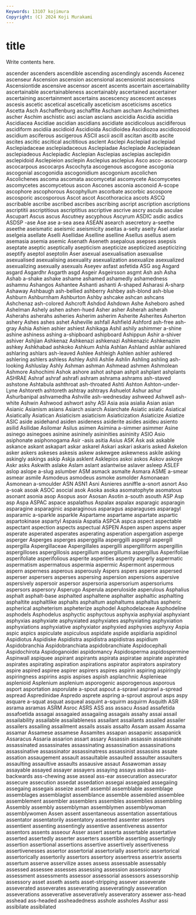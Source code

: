 ```yaml
---
Keywords: 13107 kojimura
Copyright: (C) 2024 Koji Murakami
---
```


# title

Write contents here.



ascender ascenders ascendible ascending ascendingly ascends Ascenez
ascenseur Ascension ascension ascensional ascensionist ascensions Ascensiontide ascensive ascensor ascent
ascents ascertain ascertainability ascertainable ascertainableness ascertainably ascertained ascertainer ascertaining ascertainment
ascertains ascescency ascescent asceses ascesis ascetic ascetical ascetically asceticism asceticisms
ascetics Ascetta Asch Aschaffenburg aschaffite Ascham ascham Aschelminthes ascher Aschim
aschistic asci ascian ascians ascicidia Ascidia ascidia Ascidiacea Ascidiae ascidian
ascidians ascidiate ascidicolous ascidiferous ascidiform ascidiia ascidioid Ascidioida Ascidioidea Ascidiozoa
ascidiozooid ascidium asciferous ascigerous ASCII ascii ascill ascitan ascitb ascite
ascites ascitic ascitical ascititious asclent Asclepi Asclepiad asclepiad Asclepiadaceae asclepiadaceous
Asclepiadae Asclepiade Asclepiadean asclepiadeous Asclepiadic Asclepian Asclepias asclepias asclepidin asclepidoid
Asclepieion asclepin Asclepius asclepius Asco asco- ascocarp ascocarpous ascocarps Ascochyta
ascogenous ascogone ascogonia ascogonial ascogonidia ascogonidium ascogonium ascolichen Ascolichenes ascoma
ascomata ascomycetal ascomycete Ascomycetes ascomycetes ascomycetous ascon Ascones asconia asconoid
A-scope ascophore ascophorous Ascophyllum ascorbate ascorbic ascospore ascosporic ascosporous Ascot
ascot Ascothoracica ascots ASCQ ascribable ascribe ascribed ascribes ascribing ascript
ascription ascriptions ascriptitii ascriptitious ascriptitius ascriptive ascrive ascry ascula asculae
Ascupart Ascus ascus Ascutney ascyphous Ascyrum ASDIC asdic asdics ASDSP
-ase Ase ase a-sea asea ASEAN asearch asecretory a-seethe aseethe
aseismatic aseismic aseismicity aseitas a-seity aseity Asel aselar aselgeia asellate
Aselli Asellidae Aselline aselline Asellus asellus asem asemasia asemia asemic
Asenath Aseneth asepalous asepses asepsis aseptate aseptic aseptically asepticism asepticize
asepticized asepticizing aseptify aseptol aseptolin Aser asexual asexualisation asexualise asexualised
asexualising asexuality asexualization asexualize asexualized asexualizing asexually asexuals Aseyev asfast
asfetida ASG asg Asgard asgard Asgardhr Asgarth asgd Asgeir Asgeirsson
asgmt Ash ash Asha Ashab a-shake ashake ashame ashamed ashamedly
ashamedness ashamnu Ashangos Ashantee Ashanti ashanti A-shaped Asharasi A-sharp Ashaway
Ashbaugh ash-bellied ashberry Ashbey ash-blond ash-blue Ashburn Ashburnham Ashburton Ashby
ashcake ashcan ashcans Ashchenaz ash-colored Ashcroft Ashdod Ashdown Ashe Asheboro
ashed Ashelman Ashely ashen ashen-hued Asher asher Asherah asherah Asherahs
asherahs asheries Asherim asherim Asherite Asherites Asherton ashery Ashes ashes
ashet Asheville ashfall Ashfield Ashford ash-free ash-gray Ashia Ashien ashier
ashiest Ashikaga Ashil ashily ashimmer a-shine ashine ashiness ashing a-shipboard
ashipboard Ashippun Ashir a-shiver ashiver Ashjian Ashkenaz Ashkenazi ashkenazi Ashkenazic
Ashkenazim ashkey Ashkhabad ashkoko Ashkum Ashla Ashlan Ashland ashlar ashlared
ashlaring ashlars ash-leaved Ashlee Ashleigh Ashlen ashler ashlered ashlering ashlers
ashless Ashley Ashli Ashlie Ashlin Ashling ashling ash-looking Ashluslay Ashly
Ashman ashman Ashmead ashmen Ashmolean Ashmore Ashochimi Ashok ashore ashot
ashpan ashpit ashplant ashplants ASHRAE Ashraf ashraf ashrafi ashram ashrama
ashrams ash-staved ashstone Ashtabula ashthroat ash-throated Ashti Ashton Ashton-under-Lyne Ashtoreth
ashtoreth ashtray ashtrays Ashuelot Ashur ashur Ashurbanipal ashvamedha Ashville ash-wednesday
ashweed Ashwell ash-white Ashwin Ashwood ashwort ashy ASI Asia asia
asialia Asian asian Asianic Asianism asians Asiarch asiarch Asiarchate Asiatic
asiatic Asiatical Asiatically Asiatican Asiaticism asiaticism Asiaticization Asiaticize Asiatize ASIC
aside asidehand asiden asideness asiderite asides asideu asiento asilid Asilidae
Asilomar Asilus asimen Asimina a-simmer asimmer Asine asinego asinegoes asinine
asininely asininities asininity ASIO Asio asiphonate asiphonogama Asir -asis asitia
Asius ASK Ask ask askable askance askant askapart askar askarel
Askari askari askaris asked Askelon asker askers askeses askesis askew
askewgee askewness askile asking askingly askings askip Askja asklent Asklepios
askoi askos Askov askoye Askr asks Askwith aslake Aslam aslant
aslantwise aslaver asleep ASLEF aslop aslope a-slug aslumber ASM asmack
asmalte Asmara ASME a-smear asmear asmile Asmodeus asmodeus asmoke asmolder
Asmonaean Asmonean a-smoulder ASN ASN1 Asni Asnieres asniffle a-snort asnort
Aso a-soak asoak ASOC asocial asok Asoka asoka asomatophyte asomatous
asonant asonia asop Asopus asor Asosan Asotin a-south asouth ASP
Asp asp Aspa ASPAC aspace aspalathus Aspalax aspalax asparagic asparagin
asparagine asparaginic asparaginous asparagus asparaguses asparagyl asparamic a-sparkle asparkle Aspartame
aspartame aspartate aspartic aspartokinase aspartyl Aspasia Aspatia ASPCA aspca aspect
aspectable aspectant aspection aspects aspectual ASPEN Aspen aspen aspens asper
asperate asperated asperates asperating asperation aspergation asperge asperger Asperges asperges
asperggilla asperggilli aspergil aspergill aspergilla Aspergillaceae Aspergillales aspergilli aspergilliform aspergillin
aspergilloses aspergillosis aspergillum aspergillums aspergillus Asperifoliae asperifoliate asperifolious asperite asperities
asperity asperly aspermatic aspermatism aspermatous aspermia aspermic Aspermont aspermous aspern
asperness asperous asperously Aspers aspers asperse aspersed asperser aspersers asperses
aspersing aspersion aspersions aspersive aspersively aspersoir aspersor aspersoria aspersorium aspersoriums
aspersors aspersory Asperugo Asperula asperuloside asperulous Asphalius asphalt asphalt-base asphalted
asphaltene asphalter asphaltic asphalting asphaltite asphaltlike asphalts asphaltum asphaltums asphaltus
aspheric aspherical aspheterism aspheterize asphodel Asphodelaceae Asphodeline asphodels Asphodelus asphyctic
asphyctous asphyxia asphyxial asphyxiant asphyxias asphyxiate asphyxiated asphyxiates asphyxiating asphyxiation
asphyxiations asphyxiative asphyxiator asphyxied asphyxies asphyxy Aspia aspic aspics aspiculate
aspiculous aspidate aspide aspidiaria aspidinol Aspidiotus Aspidiske Aspidistra aspidistra aspidistras
aspidium Aspidobranchia Aspidobranchiata aspidobranchiate Aspidocephali Aspidochirota Aspidoganoidei aspidomancy Aspidosperma aspidospermine
Aspinwall aspiquee aspirant aspirants aspirata aspiratae aspirate aspirated aspirates aspirating
aspiration aspirations aspirator aspirators aspiratory aspire aspired aspiree aspirer aspirers
aspires aspirin aspiring aspiringly aspiringness aspirins aspis aspises aspish asplanchnic
Asplenieae asplenioid Asplenium asplenium asporogenic asporogenous asporous asport asportation asporulate
a-spout aspout a-sprawl asprawl a-spread aspread Aspredinidae Aspredo asprete aspring
a-sprout asprout asps aspy asquare a-squat asquat asqueal asquint a-squirm
asquirm Asquith ASR asrama asramas ASRM Asroc ASRS ASS ass
assacu Assad assafetida assafoetida assagai assagaied assagaiing assagais assahy assai
assail assailability assailable assailableness assailant assailants assailed assailer assailers assailing
assailment assails assais assalto Assam assam Assama assamar Assamese assamese
Assamites assapan assapanic assapanick Assaracus Assaria assarion assart assary Assassin
assassin assassinate assassinated assassinates assassinating assassination assassinations assassinative assassinator assassinatress
assassinist assassins assate assation assaugement assault assaultable assaulted assaulter assaulters
assaulting assaultive assaults assausive assaut Assawoman assay assayable assayed assayer
assayers assaying assays assbaa ass-backwards ass-chewing asse asseal ass-ear assecuration
assecurator assecure assecution assedat assedation assegai assegaied assegaiing assegaing assegais
asseize asself assembl assemblable assemblage assemblages assemblagist assemblance assemble assembled
assemblee assemblement assembler assemblers assembles assemblies assembling Assembly assembly assemblyman
assemblymen assemblywoman assemblywomen Assen assent assentaneous assentation assentatious assentator assentatorily
assentatory assented assenter assenters assentient assenting assentingly assentive assentiveness assentor
assentors assents asseour Asser assert asserta assertable assertative asserted assertedly
asserter asserters assertible asserting assertingly assertion assertional assertions assertive assertively
assertiveness assertivenesses assertor assertorial assertorially assertoric assertorical assertorically assertorily assertors
assertory assertress assertrix asserts assertum asserve asservilize asses assess assessable
assessably assessed assessee assesses assessing assession assessionary assessment assessments assessor
assessorial assessors assessorship assessory asset asseth assets asset-stripping assever asseverate
asseverated asseverates asseverating asseveratingly asseveration asseverations asseverative asseveratively asseveratory assewer
ass-head asshead ass-headed assheadedness asshole assholes Asshur assi assibilate assibilated
